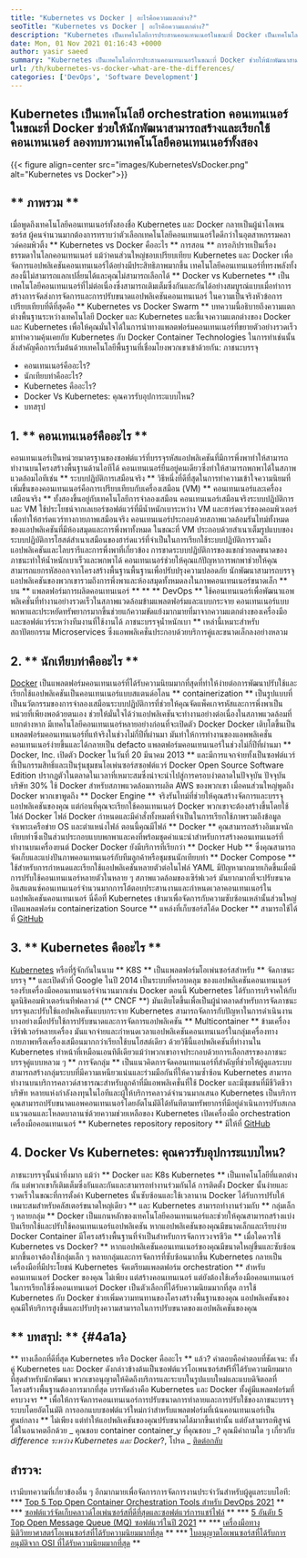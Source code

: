 ```yaml
---
title: "Kubernetes vs Docker | อะไรคือความแตกต่าง?" 
seoTitle: "Kubernetes vs Docker | อะไรคือความแตกต่าง?" 
description: "Kubernetes เป็นเทคโนโลยีการประสานคอนเทนเนอร์ในขณะที่ Docker เป็นเทคโนโลยีสำหรับการสร้างและเรียกใช้คอนเทนเนอร์ ลองทบทวน Kubernetes vs Docker" 
date: Mon, 01 Nov 2021 01:16:43 +0000
author: yasir saeed
summary: "Kubernetes เป็นเทคโนโลยีการประสานคอนเทนเนอร์ในขณะที่ Docker ช่วยให้นักพัฒนาสามารถสร้างและเรียกใช้คอนเทนเนอร์ ลองทบทวนเทคโนโลยีคอนเทนเนอร์ทั้งสอง" 
url: /th/kubernetes-vs-docker-what-are-the-differences/
categories: ['DevOps', 'Software Development']
---
```


## Kubernetes เป็นเทคโนโลยี orchestration คอนเทนเนอร์ในขณะที่ Docker ช่วยให้นักพัฒนาสามารถสร้างและเรียกใช้คอนเทนเนอร์ ลองทบทวนเทคโนโลยีคอนเทนเนอร์ทั้งสอง

{{< figure align=center src="images/KubernetesVsDocker.png" alt="Kubernetes vs Docker">}}


## ** ภาพรวม **
เมื่อพูดถึงเทคโนโลยีคอนเทนเนอร์ทั้งสองชื่อ Kubernetes และ Docker กลายเป็นผู้นำโอเพนซอร์ส ผู้คนจำนวนมากต้องการทราบว่าตัวเลือกเทคโนโลยีคอนเทนเนอร์ใดดีกว่าในอุตสาหกรรมคลาวด์คอมพิวติ้ง ** Kubernetes vs Docker คืออะไร ** การสอน ** การอภิปรายเป็นเรื่องธรรมดาในโลกคอนเทนเนอร์ แม้ว่าคนส่วนใหญ่ชอบเปรียบเทียบ Kubernetes และ Docker เพื่อจัดการแอปพลิเคชันคอนเทนเนอร์ได้อย่างมีประสิทธิภาพมากขึ้น เทคโนโลยีคอนเทนเนอร์ที่ทรงพลังทั้งสองนี้ไม่สามารถแลกเปลี่ยนได้และคุณไม่สามารถเลือกได้ ** Docker vs Kubernetes ** เป็นเทคโนโลยีคอนเทนเนอร์ที่ไม่ต่อเนื่องซึ่งสามารถเติมเต็มซึ่งกันและกันได้อย่างสมบูรณ์แบบเมื่อทำการสร้างการจัดส่งการจัดการและการปรับขนาดแอปพลิเคชันคอนเทนเนอร์ ในความเป็นจริงหัวข้อการเปรียบเทียบที่ดีที่สุดคือ ** Kubernetes vs Docker Swarm **
บทความนี้อธิบายถึงความแตกต่างพื้นฐานระหว่างเทคโนโลยี Docker และ Kubernetes และชี้แจงความแตกต่างของ Docker และ Kubernetes เพื่อให้คุณมั่นใจได้ในการนำทางแพลตฟอร์มคอนเทนเนอร์ที่ขยายตัวอย่างรวดเร็ว มาทำความคุ้นเคยกับ Kubernetes กับ Docker Container Technologies ในการทำเช่นนั้นสิ่งสำคัญคือการเริ่มต้นด้วยเทคโนโลยีพื้นฐานที่เชื่อมโยงพวกเขาเข้าด้วยกัน: ภาชนะบรรจุ
  * คอนเทนเนอร์คืออะไร?
  * นักเทียบท่าคืออะไร?
  * Kubernetes คืออะไร?
  * Docker Vs Kubernetes: คุณควรรับอุปการะแบบไหน?
  * บทสรุป

## 1. ** คอนเทนเนอร์คืออะไร **
คอนเทนเนอร์เป็นหน่วยมาตรฐานของซอฟต์แวร์ที่บรรจุรหัสแอปพลิเคชันที่มีการพึ่งพาทำให้สามารถทำงานบนโครงสร้างพื้นฐานด้านไอทีได้ คอนเทนเนอร์ยืนอยู่คนเดียวซึ่งทำให้สามารถพกพาได้ในสภาพแวดล้อมไอทีเช่น ** ระบบปฏิบัติการเสมือนจริง ** วิธีหนึ่งที่ดีที่สุดในการทำความเข้าใจความนิยมที่เพิ่มขึ้นของคอนเทนเนอร์คือการเปรียบเทียบกับเครื่องเสมือน (VM) ** คอนเทนเนอร์และเครื่องเสมือนจริง ** ทั้งสองขึ้นอยู่กับเทคโนโลยีการจำลองเสมือน คอนเทนเนอร์เสมือนจริงระบบปฏิบัติการและ VM ใช้ประโยชน์จากเลเยอร์ซอฟต์แวร์ที่มีน้ำหนักเบาระหว่าง VM และฮาร์ดแวร์ของคอมพิวเตอร์เพื่อทำให้ฮาร์ดแวร์ทางกายภาพเสมือนจริง
คอนเทนเนอร์ประกอบด้วยสภาพแวดล้อมรันไทม์ทั้งหมดของแอปพลิเคชันที่มีห้องสมุดและการพึ่งพาทั้งหมด ในขณะที่ VM ประกอบด้วยสำเนาเต็มรูปแบบของระบบปฏิบัติการโฮสต์สำเนาเสมือนของฮาร์ดแวร์ที่จำเป็นในการเรียกใช้ระบบปฏิบัติการรวมถึงแอปพลิเคชันและไลบรารีและการพึ่งพาที่เกี่ยวข้อง การขาดระบบปฏิบัติการของแขกช่วยลดขนาดของภาชนะทำให้น้ำหนักเบาเร็วและพกพาได้ คอนเทนเนอร์ช่วยให้คุณแก้ปัญหาการพกพาช่วยให้คุณสามารถแยกรหัสออกจากโครงสร้างพื้นฐานพื้นฐานเพื่อปรับปรุงความปลอดภัย นักพัฒนาสามารถบรรจุแอปพลิเคชันของพวกเขารวมถึงการพึ่งพาและห้องสมุดทั้งหมดลงในภาพคอนเทนเนอร์ขนาดเล็ก ** บน ** แพลตฟอร์มการผลิตคอนเทนเนอร์ ** **
** DevOps ** ใช้คอนเทนเนอร์เพื่อพัฒนาแอพพลิเคชั่นที่ทำงานอย่างรวดเร็วในสภาพแวดล้อมข้ามแพลตฟอร์มและแบบกระจาย คอนเทนเนอร์แบบพกพาและประหยัดทรัพยากรมากขึ้นช่วยแก้ความขัดแย้งมากมายที่มาจากความแตกต่างของเครื่องมือและซอฟต์แวร์ระหว่างทีมงานที่ใช้งานได้ ภาชนะบรรจุน้ำหนักเบา ** เหล่านี้เหมาะสำหรับสถาปัตยกรรม Microservices ซึ่งแอพพลิเคชั่นประกอบด้วยบริการคู่และขนาดเล็กลงอย่างหลวม

## 2. ** นักเทียบท่าคืออะไร **
[Docker][1] เป็นแพลตฟอร์มคอนเทนเนอร์ที่ได้รับความนิยมมากที่สุดที่ทำให้ง่ายต่อการพัฒนาปรับใช้และเรียกใช้แอปพลิเคชันเป็นคอนเทนเนอร์แบบสแตนด์อโลน ** containerization ** เป็นรูปแบบที่เป็นนวัตกรรมของการจำลองเสมือนระบบปฏิบัติการที่ช่วยให้คุณจัดแพ็คเกจรหัสและการพึ่งพาเป็นหน่วยที่เพียงพอด้วยตนเอง ช่วยให้มั่นใจได้ว่าแอปพลิเคชันจะทำงานอย่างต่อเนื่องในสภาพแวดล้อมที่แยกต่างหาก มีเทคโนโลยีคอนเทนเนอร์หลายอย่างก่อนที่จะเปิดตัว Docker Docker เติบโตขึ้นเป็นแพลตฟอร์มคอนเทนเนอร์ที่แท้จริงในช่วงไม่กี่ปีที่ผ่านมา มันทำให้การทำงานของแอพพลิเคชั่นคอนเทนเนอร์ง่ายขึ้นและได้กลายเป็น defacto แพลตฟอร์มคอนเทนเนอร์ในช่วงไม่กี่ปีที่ผ่านมา
** Docker, Inc. เปิดตัว Docker ในวันที่ 20 มีนาคม 2013 ** และมีการแจกจ่ายทั้งเป็นซอฟต์แวร์ที่เป็นกรรมสิทธิ์และเป็นรุ่นชุมชนโอเพ่นซอร์สซอฟต์แวร์ Docker Open Source Software Edition ปรากฏตัวในตลาดในเวลาที่เหมาะสมซึ่งน่าจะนำไปสู่การครอบงำตลาดในปัจจุบัน ปัจจุบัน บริษัท 30% ใช้ Docker สำหรับสภาพแวดล้อมการผลิต AWS ของพวกเขา
เมื่อคนส่วนใหญ่พูดถึง Docker พวกเขาพูดถึง ** Docker Engine ** จริงรันไทม์ที่ช่วยให้คุณสร้างจัดการและบรรจุแอปพลิเคชันของคุณ แต่ก่อนที่คุณจะเรียกใช้คอนเทนเนอร์ Docker พวกเขาจะต้องสร้างขึ้นโดยใช้ไฟล์ Docker ไฟล์ Docker กำหนดและมีคำสั่งทั้งหมดที่จำเป็นในการเรียกใช้ภาพรวมถึงข้อมูลจำเพาะเครือข่าย OS และตำแหน่งไฟล์ ตอนนี้คุณมีไฟล์ ** Docker ** คุณสามารถสร้างอิมเมจนักเทียบท่าซึ่งเป็นส่วนประกอบแบบพกพาและคงที่พร้อมชุดคำแนะนำสำหรับการสร้างคอนเทนเนอร์ที่ทำงานบนเครื่องยนต์ Docker Docker ยังมีบริการที่เรียกว่า ** Docker Hub ** ซึ่งคุณสามารถจัดเก็บและแบ่งปันภาพคอนเทนเนอร์กับทีมลูกค้าหรือชุมชนนักเทียบท่า ** Docker Compose ** ใช้สำหรับการกำหนดและเรียกใช้แอปพลิเคชันหลายตัวต่อในไฟล์ YAML
มีปัญหามากมายเกิดขึ้นเมื่อมีการปรับใช้คอนเทนเนอร์หลายตัวในหลาย ๆ สภาพแวดล้อมของเซิร์ฟเวอร์ มันยากมากที่จะปรับขนาดอินสแตนซ์คอนเทนเนอร์จำนวนมากการโต้ตอบประสานงานและกำหนดเวลาคอนเทนเนอร์ในแอปพลิเคชันคอนเทนเนอร์ นี่คือที่ Kubernetes เข้ามาเพื่อจัดการกับความซับซ้อนเหล่านั้นส่วนใหญ่ เปิดแพลตฟอร์ม containerization Source ** แหล่งที่เก็บซอร์สโค้ด Docker ** สามารถใช้ได้ที่ [GitHub][2]

## 3. ** Kubernetes คืออะไร **
[Kubernetes][3] หรือที่รู้จักกันในนาม ** K8S ** เป็นแพลตฟอร์มโอเพ่นซอร์สสำหรับ ** จัดภาชนะบรรจุ ** และเปิดตัวที่ Google ในปี 2014 เป็นระบบที่ครอบคลุม ของแอปพลิเคชันคอนเทนเนอร์ รองรับเครื่องมือคอนเทนเนอร์จำนวนมากเช่น Docker ตอนนี้ Kubernetes ได้รับการบริจาคให้กับมูลนิธิคอมพิวเตอร์เนทีฟคลาวด์ (** CNCF **) มันเติบโตขึ้นเพื่อเป็นผู้นำตลาดสำหรับการจัดภาชนะบรรจุและปรับใช้แอปพลิเคชันแบบกระจาย
Kubernetes สามารถจัดการกับปัญหาในการดำเนินงานบางอย่างเมื่อปรับใช้การปรับขนาดและการจัดการแอปพลิเคชัน ** Multicontainer ** ข้ามเครื่องเซิร์ฟเวอร์หลายเครื่อง มันแจกจ่ายและกำหนดเวลาแอปพลิเคชันคอนเทนเนอร์ในกลุ่มเครื่องทางกายภาพหรือเครื่องเสมือนมากกว่าเรียกใช้บนโฮสต์เดียว ด้วยวิธีนี้แอปพลิเคชันที่ทำงานใน Kubernetes ทำหน้าที่เหมือนเอนทิตีเดียวแม้ว่าพวกเขาอาจประกอบด้วยการเลือกสรรของภาชนะบรรจุคู่แบบหลวม ๆ ** การจัดกลุ่ม ** เป็นแนวคิดการจัดคอนเทนเนอร์ที่สำคัญที่ช่วยให้ผู้ดูแลระบบสามารถสร้างกลุ่มระบบที่มีความเหนียวแน่นและร่วมมือกันที่ให้ความซ้ำซ้อน
Kubernetes สามารถทำงานบนบริการคลาวด์สาธารณะสำหรับลูกค้าที่มีแอพพลิเคชั่นที่ใช้ Docker และมีชุมชนที่มีชีวิตชีวา บริษัท หลายแห่งกำลังลงทุนในไอทีและผู้ให้บริการคลาวด์จำนวนมากเสนอ Kubernetes เป็นบริการ คุณสามารถปรับขนาดแอพคอนเทนเนอร์โดยอัตโนมัติได้ทันทีตามทรัพยากรที่มีอยู่ดำเนินการปรับสเกลแนวนอนและโหลดบาลานซ์ด้วยความช่วยเหลือของ Kubernetes เปิดเครื่องมือ orchestration เครื่องมือคอนเทนเนอร์ ** Kubernetes repository repository ** มีให้ที่ [GitHub][4]

## 4. Docker Vs Kubernetes: คุณควรรับอุปการะแบบไหน?
ภาชนะบรรจุนั้นน่าทึ่งมาก แม้ว่า ** Docker และ K8s Kubernetes ** เป็นเทคโนโลยีที่แตกต่างกัน แต่พวกเขาก็เติมเต็มซึ่งกันและกันและสามารถทำงานร่วมกันได้ การติดตั้ง Docker นั้นง่ายและรวดเร็วในขณะที่การตั้งค่า Kubernetes นั้นซับซ้อนและใช้เวลานาน Docker ได้รับการปรับให้เหมาะสมสำหรับคลัสเตอร์ขนาดใหญ่เดียว ** และ Kubernetes สามารถทำงานร่วมกับ ** กลุ่มเล็ก ๆ หลายกลุ่ม ** Docker เป็นแกนหลักของเทคโนโลยีคอนเทนเนอร์และช่วยให้คุณสามารถสร้างแบ่งปันเรียกใช้และปรับใช้คอนเทนเนอร์แอปพลิเคชัน หากแอปพลิเคชันของคุณมีขนาดเล็กและเรียบง่าย Docker Container มีโครงสร้างพื้นฐานที่จำเป็นสำหรับการจัดการวงจรชีวิต
** เมื่อใดควรใช้ Kubernetes vs Docker? ** หากแอปพลิเคชันคอนเทนเนอร์ของคุณมีขนาดใหญ่ขึ้นและซับซ้อนมากขึ้นอาจต้องใช้กลุ่มเล็ก ๆ หลายกลุ่มและการจัดการที่ซับซ้อนมากขึ้น Kubernetes กลายเป็นเครื่องมือที่มีประโยชน์ Kubernetes จัดเตรียมแพลตฟอร์ม orchestration ** สำหรับคอนเทนเนอร์ Docker ของคุณ ไม่เพียง แต่สร้างคอนเทนเนอร์ แต่ยังต้องใช้เครื่องมือคอนเทนเนอร์ในการเรียกใช้ซึ่งคอนเทนเนอร์ Docker เป็นตัวเลือกที่ได้รับความนิยมมากที่สุด การใช้ Kubernetes กับ Docker ช่วยเพิ่มความทนทานของโครงสร้างพื้นฐานของคุณ แอปพลิเคชันของคุณมีให้บริการสูงขึ้นและปรับปรุงความสามารถในการปรับขนาดของแอปพลิเคชันของคุณ

## ** บทสรุป: ** {#4a1a}
** ทางเลือกที่ดีที่สุด Kubernetes หรือ Docker คืออะไร ** แล้ว? คำตอบคือคำตอบที่ชัดเจน: ทั้งคู่ Kubernetes และ Docker ดังกล่าวข้างต้นเป็นซอฟต์แวร์โอเพนซอร์สฟรีที่ได้รับความนิยมมากที่สุดสำหรับนักพัฒนา พวกเขาอนุญาตให้คิดถึงบริการและระบบในรูปแบบใหม่และแบบดิจิตอลที่โครงสร้างพื้นฐานต้องการมากที่สุด บรรทัดล่างคือ Kubernetes และ Docker ทั้งคู่มีแพลตฟอร์มที่ครบวงจร ** เพื่อให้การจัดการคอนเทนเนอร์การปรับขนาดการทำลายและการปรับใช้ของภาชนะบรรจุระบบโดยอัตโนมัติ การออกแบบซอฟต์แวร์ใหม่กว่าสำหรับแพลตฟอร์มที่เน้นคอนเทนเนอร์เป็นศูนย์กลาง ** ไม่เพียง แต่ทำให้แอปพลิเคชันของคุณปรับขนาดได้มากขึ้นเท่านั้น แต่ยังสามารถพิสูจน์ได้ในอนาคตอีกด้วย
_ คุณชอบ container container_y ที่คุณชอบ _? คุณมีคำถามใด ๆ เกี่ยวกับ _difference ระหว่าง Kubernetes และ Docker_?, โปรด _ [ติดต่อกลับ][5]

## สำรวจ:
เรามีบทความที่เกี่ยวข้องอื่น ๆ อีกมากมายเพื่อจัดการการจัดการงานประจำวันสำหรับผู้ดูแลระบบไอที:
  *** [Top 5 Top Open Container Orchestration Tools สำหรับ DevOps 2021][6] **
  *** [ซอฟต์แวร์จัดเก็บคลาวด์โอเพ่นซอร์สที่ดีที่สุดและซอฟต์แวร์การแชร์ไฟล์][7] **
  *** [5 อันดับ 5 Top Open Message Queue (MQ) ซอฟต์แวร์ในปี 2021][8] **
  *** [เครื่องมือทางนิติวิทยาศาสตร์โอเพนซอร์สที่ได้รับความนิยมมากที่สุด][9] **
  *** [ใบอนุญาตโอเพนซอร์สที่ได้รับการอนุมัติจาก OSI ที่ได้รับความนิยมมากที่สุด][10] **

  
[1]: https://www.docker.com/
[2]: https://github.com/docker
[3]: https://kubernetes.io/
[4]: https://github.com/kubernetes/kubernetes
[5]: mailto:yasir.saeed@aspose.com
[6]: https://blog.containerize.com/devops/top-5-open-source-container-orchestration-tools-for-devops-in-2021/
[7]: https://products.containerize.com/backup-and-sync/
[8]: https://blog.containerize.com/message-queue-software/top-5-open-source-message-queue-software-in-2021/
[9]: https://blog.containerize.com/digital-forensic-tools/top-5-open-source-digital-forensic-tools-in-2021/
[10]: https://blog.containerize.com/licenses-standards/top-5-most-popular-osi-approved-open-source-licenses-of-2021/
